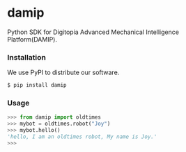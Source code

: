 # damip

Python SDK for Digitopia Advanced Mechanical Intelligence Platform(DAMIP).

### Installation

We use PyPI to distribute our software.

```sh
$ pip install damip
```


### Usage

```python
>>> from damip import oldtimes
>>> mybot = oldtimes.robot("Joy")
>>> mybot.hello()
'hello, I am an oldtimes robot, My name is Joy.'
>>>
```
